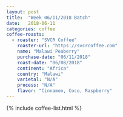 ```yaml
---
layout: post
title:  "Week 06/11/2018 Batch"
date:   2018-06-11
categories: coffee
coffee-roasts:
  - roaster: "SVCR Coffee"
    roaster-url: "https://svcrcoffee.com"
    name: "Malawi Peaberry"
    purchase-date: "06/11/2018"
    roast-date: "06/08/2018"
    continent: "Africa"
    country: "Malawi"
    varietal: "N/A"
    process: "N/A"
    flavor: "Cinnamon, Coco, Raspberry"
---
```


{% include coffee-list.html %}
